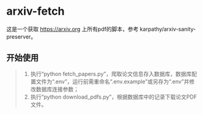 # arxiv-fetch
这是一个获取 https://arxiv.org 上所有pdf的脚本，参考 karpathy/arxiv-sanity-preserver。

## 开始使用
> 1. 执行“python fetch_papers.py”，爬取论文信息存入数据库，数据库配置文件为“.env”，运行前需重命名“.env.example”或另存为“.env”并修改数据库连接参数；
> 2. 执行“python download_pdfs.py”，根据数据库中的记录下载论文PDF文件。